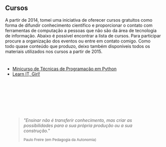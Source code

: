 ## Cursos

A partir de 2014, tomei uma iniciativa de oferecer cursos gratuitos como forma de difundir conhecimento científico e proporcionar o contato com ferramentas de computação a pessoas que não são da área de tecnologia de informação. Abaixo é possível encontrar a lista de cursos. Para participar procure a organização dos eventos ou entre em contato comigo. Como todo quase conteúdo que produzo, deixo também disponíveis todos os materiais utilizados nos cursos a partir de 2015.

# 
# 
# 


* [Minicurso de Técnicas de Programação em Python](cursos/python)
* [Learn IT, Girl!](https://sites.google.com/site/learnitgirl/home)



# 
# 
# 


<div style="max-width:470px;padding-top:80px;padding-left:20px;">
<blockquote>
  <p style="font-size:14px;font-style:italic">"Ensinar não é transferir conhecimento, mas criar as possibilidades para a sua própria produção ou a sua construção."</p>
  <small>Paulo Freire (em Pedagogia da Autonomia)</small>
</blockquote>
<!--<p><i>"Ensinar não é transferir conhecimento, mas criar as possibilidades para a sua própria produção ou a sua construção."</i> -->
<!--― Paulo Freire (em Pedagogia da Autonomia)</p>-->
</div>
